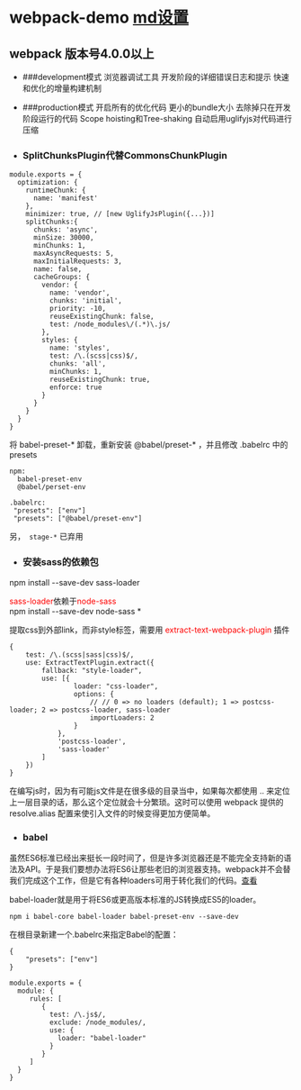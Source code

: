 # webpack-demo   [md设置](https://github.com/guodongxiaren/README/blob/master/README.md) 


## webpack 版本号4.0.0以上

* ###development模式
  浏览器调试工具
  开发阶段的详细错误日志和提示
  快速和优化的增量构建机制
* ###production模式
  开启所有的优化代码
  更小的bundle大小
  去除掉只在开发阶段运行的代码
  Scope hoisting和Tree-shaking
  自动启用uglifyjs对代码进行压缩

* ### SplitChunksPlugin代替CommonsChunkPlugin
```
module.exports = {
  optimization: {
    runtimeChunk: {
      name: 'manifest'
    },
    minimizer: true, // [new UglifyJsPlugin({...})]
    splitChunks:{
      chunks: 'async',
      minSize: 30000,
      minChunks: 1,
      maxAsyncRequests: 5,
      maxInitialRequests: 3,
      name: false,
      cacheGroups: {
        vendor: {
          name: 'vendor',
          chunks: 'initial',
          priority: -10,
          reuseExistingChunk: false,
          test: /node_modules\/(.*)\.js/
        },
        styles: {
          name: 'styles',
          test: /\.(scss|css)$/,
          chunks: 'all',
          minChunks: 1,
          reuseExistingChunk: true,
          enforce: true
        }
      }
    }
  }
}
```
将 babel-preset-* 卸载，重新安装 @babel/preset-* ，并且修改 .babelrc 中的 presets
```
npm:
  babel-preset-env
  @babel/perset-env

.babelrc:
 "presets": ["env"]
 "presets": ["@babel/preset-env"]
```
另，` stage-*` 已弃用

* ### 安装sass的依赖包

npm install --save-dev sass-loader

<font color=red>sass-loader</font>依赖于<font color=red>node-sass</font><br/>
npm install --save-dev node-sass
*

提取css到外部link，而非style标签，需要用 <font color=red> extract-text-webpack-plugin </font> 插件
```
{
    test: /\.(scss|sass|css)$/,
    use: ExtractTextPlugin.extract({
        fallback: "style-loader",
        use: [{
                loader: "css-loader",
                options: {
                    // // 0 => no loaders (default); 1 => postcss-loader; 2 => postcss-loader, sass-loader
                    importLoaders: 2
                }
            },
            'postcss-loader',
            'sass-loader'
        ]
    })
}
```

 在编写js时，因为有可能js文件是在很多级的目录当中，如果每次都使用 .. 来定位上一层目录的话，那么这个定位就会十分繁琐。这时可以使用 webpack 提供的 resolve.alias 配置来使引入文件的时候变得更加方便简单。
 
 
* ### babel
 
虽然ES6标准已经出来挺长一段时间了，但是许多浏览器还是不能完全支持新的语法及API。于是我们要想办法将ES6让那些老旧的浏览器支持。webpack并不会替我们完成这个工作，但是它有各种loaders可用于转化我们的代码。[查看](https://www.jianshu.com/p/3a13f1b37300)

babel-loader就是用于将ES6或更高版本标准的JS转换成ES5的loader。
```
npm i babel-core babel-loader babel-preset-env --save-dev
```

在根目录新建一个.babelrc来指定Babel的配置：

```
{
    "presets": ["env"]
}
```

```
module.exports = {
  module: {
     rules: [
        { 
          test: /\.js$/, 
          exclude: /node_modules/, 
          use: {
            loader: "babel-loader"
          }
        }
     ]
  }
}
```



